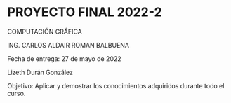 # PROYECTO FINAL 2022-2
COMPUTACIÓN GRÁFICA

ING. CARLOS ALDAIR ROMAN BALBUENA

Fecha de entrega: 27 de mayo de 2022

Lizeth Durán González

Objetivo: Aplicar y demostrar los conocimientos adquiridos durante todo el curso.
